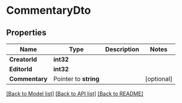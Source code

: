 # CommentaryDto

## Properties

Name | Type | Description | Notes
------------ | ------------- | ------------- | -------------
**CreatorId** | **int32** |  | 
**EditorId** | **int32** |  | 
**Commentary** | Pointer to **string** |  | [optional] 

[[Back to Model list]](../README.md#documentation-for-models) [[Back to API list]](../README.md#documentation-for-api-endpoints) [[Back to README]](../README.md)


